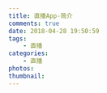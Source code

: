 ```yaml
---
title: 直播App-简介
comments: true
date: 2018-04-28 19:50:59
tags:
	- 直播
categories:
	- 直播
photos:
thumbnail:
---
```



